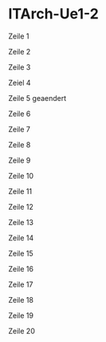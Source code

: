# ITArch-Ue1-2
Zeile 1

Zeile 2 

Zeile 3

Zeiel 4

Zeile 5 geaendert

Zeile 6

Zeile 7

Zeile 8

Zeile 9

Zeile 10

Zeile 11

Zeile 12

Zeile 13

Zeile 14

Zeile 15

Zeile 16

Zeile 17

Zeile 18

Zeile 19

Zeile 20
